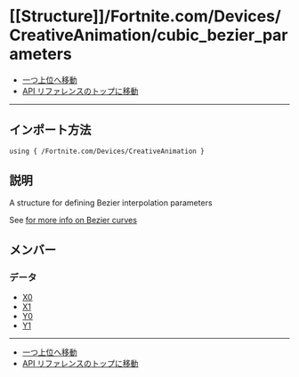 # [[Structure]]/Fortnite.com/Devices/CreativeAnimation/cubic_bezier_parameters

- [一つ上位へ移動](../main.md)
- [API リファレンスのトップに移動](../../../../main.md)

---

## インポート方法

```verse
using { /Fortnite.com/Devices/CreativeAnimation }
```

## 説明

A structure for defining Bezier interpolation parameters

See [for more info on Bezier curves](https://en.wikipedia.org/wiki/B%C3%A9zier_curve)

## メンバー

### データ

- [X0](./D_X0/main.md)
- [X1](./D_X1/main.md)
- [Y0](./D_Y0/main.md)
- [Y1](./D_Y1/main.md)

---

- [一つ上位へ移動](../main.md)
- [API リファレンスのトップに移動](../../../../main.md)
